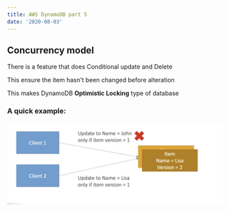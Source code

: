 ```yaml
---
title: AWS DynamoDB part 5
date: '2020-08-03'
---
```


## Concurrency model

There is a feature that does Conditional update and Delete

This ensure the item hasn't been changed before alteration

This makes DynamoDB **Optimistic Locking** type of database

### A quick example:

![img](./concurrency.jpg)
